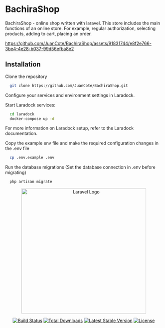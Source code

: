 # BachiraShop

BachiraShop - online shop written with laravel. This store includes the main functions of an online store. For example, regular authorization, selecting products, adding to cart, placing an order.

https://github.com/JuanCote/BachiraShop/assets/91831744/e8f2e766-3be4-4e28-b037-99d56efba8e2

## Installation

Clone the repository

```bash
  git clone https://github.com/JuanCote/BachiraShop.git
```

Configure your services and environment settings in Laradock.

Start Laradock services:

```bash
  cd laradock
  docker-compose up -d
```
For more information on Laradock setup, refer to the Laradock documentation.

Copy the example env file and make the required configuration changes in the .env file

```bash
  cp .env.example .env
```

Run the database migrations (Set the database connection in .env before migrating)
```bash
  php artisan migrate
```

<p align="center"><a href="https://laravel.com" target="_blank"><img src="https://raw.githubusercontent.com/laravel/art/master/logo-lockup/5%20SVG/2%20CMYK/1%20Full%20Color/laravel-logolockup-cmyk-red.svg" width="400" alt="Laravel Logo"></a></p>

<p align="center">
<a href="https://github.com/laravel/framework/actions"><img src="https://github.com/laravel/framework/workflows/tests/badge.svg" alt="Build Status"></a>
<a href="https://packagist.org/packages/laravel/framework"><img src="https://img.shields.io/packagist/dt/laravel/framework" alt="Total Downloads"></a>
<a href="https://packagist.org/packages/laravel/framework"><img src="https://img.shields.io/packagist/v/laravel/framework" alt="Latest Stable Version"></a>
<a href="https://packagist.org/packages/laravel/framework"><img src="https://img.shields.io/packagist/l/laravel/framework" alt="License"></a>
</p>
